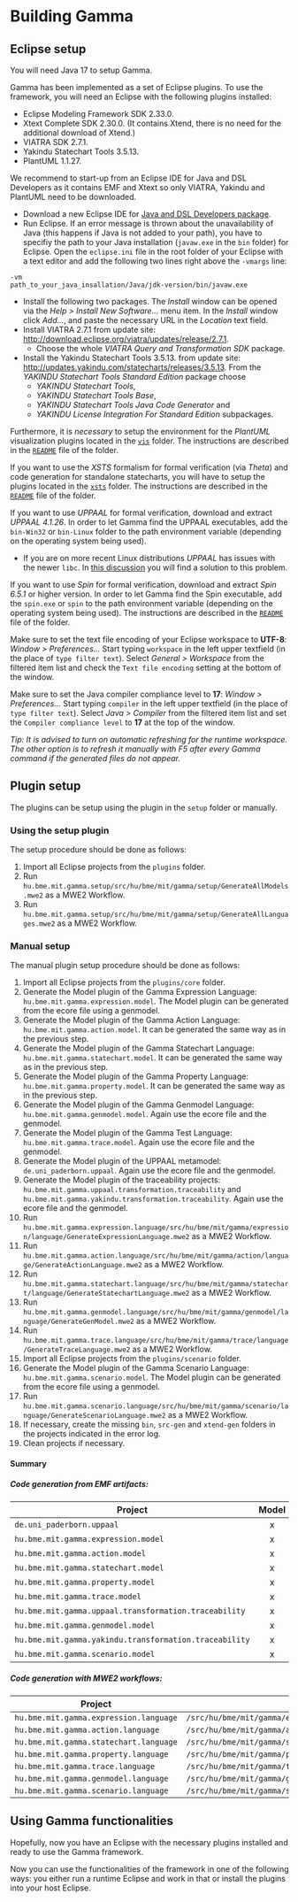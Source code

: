 # Building Gamma

## Eclipse setup

You will need Java 17 to setup Gamma.

Gamma has been implemented as a set of Eclipse plugins. To use the
framework, you will need an Eclipse with the following plugins installed:
* Eclipse Modeling Framework SDK 2.33.0.
* Xtext Complete SDK 2.30.0. (It contains Xtend, there is no need for the additional download of Xtend.)
* VIATRA SDK 2.7.1.
* Yakindu Statechart Tools 3.5.13.
* PlantUML 1.1.27.

We recommend to start-up from an Eclipse IDE for Java and DSL Developers as it contains EMF and Xtext so only VIATRA, Yakindu and PlantUML need to be downloaded.

- Download a new Eclipse IDE for [Java and DSL Developers package](https://www.eclipse.org/downloads/packages/release/2023-03/r/eclipse-ide-java-and-dsl-developers).
- Run Eclipse. If an error message is thrown about the unavailability of Java (this happens if Java is not added to your path), you have to specifiy the path to your Java installation (`javaw.exe` in the `bin` folder) for Eclipse. Open the `eclipse.ini` file in the root folder of your Eclipse with a text editor and add the following two lines right above the `-vmargs` line:
```
-vm
path_to_your_java_insallation/Java/jdk-version/bin/javaw.exe
```
- Install the following two packages. The _Install_ window can be opened via the _Help > Install New Software..._ menu item. In the _Install_ window click _Add..._, and paste the necessary URL in the _Location_ text field. 
 - Install VIATRA 2.7.1 from update site: http://download.eclipse.org/viatra/updates/release/2.7.1.
    - Choose the whole _VIATRA Query and Transformation SDK_ package.
 - Install the Yakindu Statechart Tools 3.5.13. from update site: http://updates.yakindu.com/statecharts/releases/3.5.13. From the  _YAKINDU Statechart Tools Standard Edition_ package choose
	- _YAKINDU Statechart Tools_,
	- _YAKINDU Statechart Tools Base_,
	- _YAKINDU Statechart Tools Java Code Generator_ and
	- _YAKINDU License Integration For Standard Edition_ subpackages.
	
Furthermore, it is *necessary* to setup the environment for the *PlantUML* visualization plugins located in the [`vis`](vis) folder. The instructions are described in the [`README`](vis/README.md) file of the folder.

If you want to use the *XSTS* formalism for formal verification (via *Theta*) and code generation for standalone statecharts, you will have to setup the plugins located in the [`xsts`](xsts) folder. The instructions are described in the [`README`](xsts/README.md) file of the folder.

If you want to use *UPPAAL* for formal verification, download and extract *UPPAAL 4.1.26*. In order to let Gamma find the UPPAAL executables, add the `bin-Win32` or `bin-Linux` folder to the path environment variable (depending on the operating system being used).
- If you are on more recent Linux distributions *UPPAAL* has issues with the newer `libc`. In [this discussion](https://groups.google.com/g/uppaal/c/B_Fml7_z0IE) you will find a solution to this problem.

If you want to use *Spin* for formal verification, download and extract *Spin 6.5.1* or higher version. In order to let Gamma find the Spin executable, add the `spin.exe` or `spin` to the path environment variable (depending on the operating system being used). The instructions are described in the [`README`](promela/README.md) file of the folder.

Make sure to set the text file encoding of your Eclipse workspace to **UTF-8**: _Window > Preferences..._ Start typing `workspace` in the left upper textfield (in the place of `type filter text`). Select _General > Workspace_ from the filtered item list and check the `Text file encoding` setting at the bottom of the window.

Make sure to set the Java compiler compliance level to **17**: _Window > Preferences..._ Start typing `compiler` in the left upper textfield (in the place of `type filter text`). Select _Java > Compiler_ from the filtered item list and set the `Compiler compliance level` to **17** at the top of the window.

_Tip: It is advised to turn on automatic refreshing for the _runtime workspace_. The other option is to refresh it manually with F5 after every Gamma command if the generated files do not appear._

## Plugin setup

The plugins can be setup using the plugin in the `setup` folder or manually.

### Using the setup plugin

The setup procedure should be done as follows:

1. Import all Eclipse projects from the `plugins` folder.
1. Run `hu.bme.mit.gamma.setup/src/hu/bme/mit/gamma/setup/GenerateAllModels.mwe2` as a MWE2 Workflow.
1. Run `hu.bme.mit.gamma.setup/src/hu/bme/mit/gamma/setup/GenerateAllLanguages.mwe2` as a MWE2 Workflow.

### Manual setup

The manual plugin setup procedure should be done as follows:
1. Import all Eclipse projects from the `plugins/core` folder.
2. Generate the Model plugin of the Gamma Expression Language: `hu.bme.mit.gamma.expression.model`. The Model plugin can be generated from the ecore file using a genmodel.
3. Generate the Model plugin of the Gamma Action Language: `hu.bme.mit.gamma.action.model`. It can be generated the same way as in the previous step.
3. Generate the Model plugin of the Gamma Statechart Language: `hu.bme.mit.gamma.statechart.model`. It can be generated the same way as in the previous step.
3. Generate the Model plugin of the Gamma Property Language: `hu.bme.mit.gamma.property.model`. It can be generated the same way as in the previous step.
6. Generate the Model plugin of the Gamma Genmodel Language: `hu.bme.mit.gamma.genmodel.model`. Again use the ecore file and the genmodel.
6. Generate the Model plugin of the Gamma Test Language: `hu.bme.mit.gamma.trace.model`. Again use the ecore file and the genmodel.
6. Generate the Model plugin of the UPPAAL metamodel: `de.uni_paderborn.uppaal`. Again use the ecore file and the genmodel.
6. Generate the Model plugin of the traceability projects: `hu.bme.mit.gamma.uppaal.transformation.traceability` and `hu.bme.mit.gamma.yakindu.transformation.traceability`. Again use the ecore file and the genmodel.
7. Run `hu.bme.mit.gamma.expression.language/src/hu/bme/mit/gamma/expression/language/GenerateExpressionLanguage.mwe2` as a MWE2 Workflow.
7. Run `hu.bme.mit.gamma.action.language/src/hu/bme/mit/gamma/action/language/GenerateActionLanguage.mwe2` as a MWE2 Workflow.
8. Run `hu.bme.mit.gamma.statechart.language/src/hu/bme/mit/gamma/statechart/language/GenerateStatechartLanguage.mwe2` as a MWE2 Workflow.
9. Run `hu.bme.mit.gamma.genmodel.language/src/hu/bme/mit/gamma/genmodel/language/GenerateGenModel.mwe2` as a MWE2 Workflow.
10. Run `hu.bme.mit.gamma.trace.language/src/hu/bme/mit/gamma/trace/language/GenerateTraceLanguage.mwe2` as a MWE2 Workflow.
10. Import all Eclipse projects from the `plugins/scenario` folder.
10. Generate the Model plugin of the Gamma Scenario Language: `hu.bme.mit.gamma.scenario.model`. The Model plugin can be generated from the ecore file using a genmodel.
10. Run `hu.bme.mit.gamma.scenario.language/src/hu/bme/mit/gamma/scenario/language/GenerateScenarioLanguage.mwe2` as a MWE2 Workflow.
11. If necessary, create the missing `bin`, `src-gen` and `xtend-gen` folders in the projects indicated in the error log.
12. Clean projects if necessary.

#### Summary

##### Code generation from EMF artifacts:
| Project | Model | Edit | Editor |
|-|:-:|:-:|:-:|
|`de.uni_paderborn.uppaal`| x | | |
|`hu.bme.mit.gamma.expression.model`| x | | |
|`hu.bme.mit.gamma.action.model`| x | | |
|`hu.bme.mit.gamma.statechart.model`| x |  |  |
|`hu.bme.mit.gamma.property.model`| x |  |  |
|`hu.bme.mit.gamma.trace.model`| x | | |
|`hu.bme.mit.gamma.uppaal.transformation.traceability`| x | | |
|`hu.bme.mit.gamma.genmodel.model`| x | | |
|`hu.bme.mit.gamma.yakindu.transformation.traceability`| x | | |
|`hu.bme.mit.gamma.scenario.model`| x | | |

##### Code generation with MWE2 workflows:
| Project | Path |
|-|-|
| `hu.bme.mit.gamma.expression.language` | `/src/hu/bme/mit/gamma/expression/language/GenerateExpressionLanguage.mwe2` |
| `hu.bme.mit.gamma.action.language` | `/src/hu/bme/mit/gamma/action/language/GenerateActionLanguage.mwe2` |
| `hu.bme.mit.gamma.statechart.language` | `/src/hu/bme/mit/gamma/statechart/language/GenerateStatechartLanguage.mwe2` |
| `hu.bme.mit.gamma.property.language` | `/src/hu/bme/mit/gamma/property/language/GeneratePropertyLanguage.mwe2` |
| `hu.bme.mit.gamma.trace.language` | `/src/hu/bme/mit/gamma/trace/language/GenerateTraceLanguage.mwe2` |
| `hu.bme.mit.gamma.genmodel.language` | `/src/hu/bme/mit/gamma/genmodel/language/GenerateGenModel.mwe2` |
| `hu.bme.mit.gamma.scenario.language` | `/src/hu/bme/mit/gamma/scenario/language/GenerateScenarioLanguage.mwe2` |

## Using Gamma functionalities

Hopefully, now you have an Eclipse with the necessary plugins installed and ready to use the Gamma framework.

Now you can use the functionalities of the framework in one of the following ways: you either run a runtime Eclipse and work in that or install the plugins into your host Eclipse.
